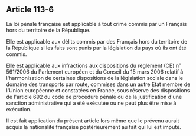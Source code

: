 Article 113-6
----
La loi pénale française est applicable à tout crime commis par un Français hors
du territoire de la République.

Elle est applicable aux délits commis par des Français hors du territoire de la
République si les faits sont punis par la législation du pays où ils ont été
commis.

Elle est applicable aux infractions aux dispositions du règlement (CE) n°
561/2006 du Parlement européen et du Conseil du 15 mars 2006 relatif à
l'harmonisation de certaines dispositions de la législation sociale dans le
domaine des transports par route, commises dans un autre Etat membre de l'Union
européenne et constatées en France, sous réserve des dispositions de l'article
692 du code de procédure pénale ou de la justification d'une sanction
administrative qui a été exécutée ou ne peut plus être mise à exécution.

Il est fait application du présent article lors même que le prévenu aurait
acquis la nationalité française postérieurement au fait qui lui est imputé.
